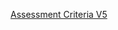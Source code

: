[Assessment Criteria
V5](https://docs.google.com/spreadsheet/ccc?key=0AllOCxlYdf1AdHVBRUphTkY4MGNYeFpLbV83OFZoNlE&usp=sharing)